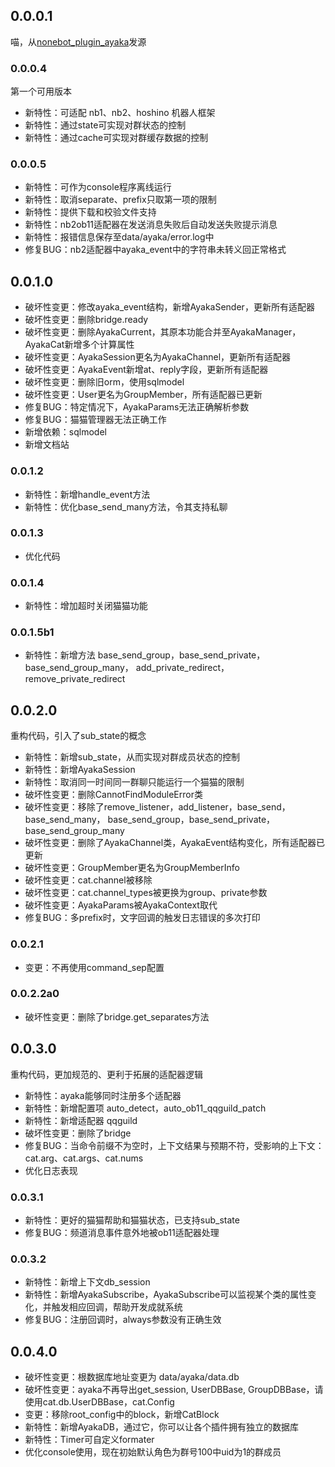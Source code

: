 ## 0.0.0.1

喵，从[nonebot_plugin_ayaka](https://github.com/bridgeL/nonebot-plugin-ayaka)发源

### 0.0.0.4

第一个可用版本

- 新特性：可适配 nb1、nb2、hoshino 机器人框架
- 新特性：通过state可实现对群状态的控制
- 新特性：通过cache可实现对群缓存数据的控制

### 0.0.0.5

- 新特性：可作为console程序离线运行
- 新特性：取消separate、prefix只取第一项的限制
- 新特性：提供下载和校验文件支持
- 新特性：nb2ob11适配器在发送消息失败后自动发送失败提示消息
- 新特性：报错信息保存至data/ayaka/error.log中
- 修复BUG：nb2适配器中ayaka_event中的字符串未转义回正常格式

## 0.0.1.0

- 破坏性变更：修改ayaka_event结构，新增AyakaSender，更新所有适配器
- 破坏性变更：删除bridge.ready
- 破坏性变更：删除AyakaCurrent，其原本功能合并至AyakaManager，AyakaCat新增多个计算属性
- 破坏性变更：AyakaSession更名为AyakaChannel，更新所有适配器
- 破坏性变更：AyakaEvent新增at、reply字段，更新所有适配器
- 破坏性变更：删除旧orm，使用sqlmodel
- 破坏性变更：User更名为GroupMember，所有适配器已更新
- 修复BUG：特定情况下，AyakaParams无法正确解析参数
- 修复BUG：猫猫管理器无法正确工作
- 新增依赖：sqlmodel
- 新增文档站

### 0.0.1.2

- 新特性：新增handle_event方法
- 新特性：优化base_send_many方法，令其支持私聊

### 0.0.1.3

- 优化代码

### 0.0.1.4

- 新特性：增加超时关闭猫猫功能

### 0.0.1.5b1

- 新特性：新增方法 base_send_group，base_send_private，base_send_group_many，
add_private_redirect，remove_private_redirect

## 0.0.2.0

重构代码，引入了sub_state的概念

- 新特性：新增sub_state，从而实现对群成员状态的控制
- 新特性：新增AyakaSession
- 新特性：取消同一时间同一群聊只能运行一个猫猫的限制
- 破坏性变更：删除CannotFindModuleError类
- 破坏性变更：移除了remove_listener，add_listener，base_send，base_send_many，
base_send_group，base_send_private，base_send_group_many
- 破坏性变更：删除了AyakaChannel类，AyakaEvent结构变化，所有适配器已更新
- 破坏性变更：GroupMember更名为GroupMemberInfo
- 破坏性变更：cat.channel被移除
- 破坏性变更：cat.channel_types被更换为group、private参数
- 破坏性变更：AyakaParams被AyakaContext取代
- 修复BUG：多prefix时，文字回调的触发日志错误的多次打印

### 0.0.2.1

- 变更：不再使用command_sep配置

### 0.0.2.2a0

- 破坏性变更：删除了bridge.get_separates方法

## 0.0.3.0

重构代码，更加规范的、更利于拓展的适配器逻辑

- 新特性：ayaka能够同时注册多个适配器
- 新特性：新增配置项 auto_detect，auto_ob11_qqguild_patch
- 新特性：新增适配器 qqguild
- 破坏性变更：删除了bridge
- 修复BUG：当命令前缀不为空时，上下文结果与预期不符，受影响的上下文：cat.arg、cat.args、cat.nums
- 优化日志表现

### 0.0.3.1

- 新特性：更好的猫猫帮助和猫猫状态，已支持sub_state
- 修复BUG：频道消息事件意外地被ob11适配器处理

### 0.0.3.2

- 新特性：新增上下文db_session
- 新特性：新增AyakaSubscribe，AyakaSubscribe可以监视某个类的属性变化，并触发相应回调，帮助开发成就系统
- 修复BUG：注册回调时，always参数没有正确生效

## 0.0.4.0

- 破坏性变更：根数据库地址变更为 data/ayaka/data.db
- 破坏性变更：ayaka不再导出get_session, UserDBBase, GroupDBBase，请使用cat.db.UserDBBase，cat.Config
- 变更：移除root_config中的block，新增CatBlock
- 新特性：新增AyakaDB，通过它，你可以让各个插件拥有独立的数据库
- 新特性：Timer可自定义formater
- 优化console使用，现在初始默认角色为群号100中uid为1的群成员
